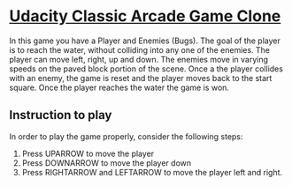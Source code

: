 # [Udacity Classic Arcade Game Clone](https://github.com/anushachandrappa/Classic-Arcade-Game.git)

In this game you have a Player and Enemies (Bugs). The goal of the player is to reach the water, without colliding into any one of the enemies. The player can move left, right, up and down. The enemies move in varying speeds on the paved block portion of the scene. Once a the player collides with an enemy, the game is reset and the player moves back to the start square. Once the player reaches the water the game is won.
## Instruction to play

In order to play the game properly, consider the following steps:

1. Press UPARROW to move the player
2. Press DOWNARROW to move the player down
3. Press RIGHTARROW and LEFTARROW to move the player left and right.
